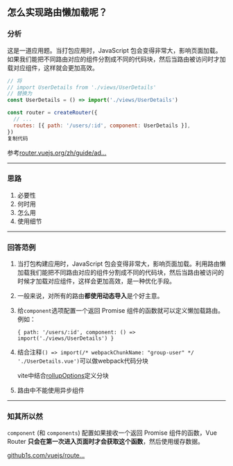 ## 怎么实现路由懒加载呢？

### 分析

这是一道应用题。当打包应用时，JavaScript 包会变得非常大，影响页面加载。如果我们能把不同路由对应的组件分割成不同的代码块，然后当路由被访问时才加载对应组件，这样就会更加高效。

```js
// 将
// import UserDetails from './views/UserDetails'
// 替换为
const UserDetails = () => import('./views/UserDetails')

const router = createRouter({
  // ...
  routes: [{ path: '/users/:id', component: UserDetails }],
})
复制代码
```

参考[router.vuejs.org/zh/guide/ad…](https://link.juejin.cn/?target=https%3A%2F%2Frouter.vuejs.org%2Fzh%2Fguide%2Fadvanced%2Flazy-loading.html)

------

### 思路

1. 必要性
2. 何时用
3. 怎么用
4. 使用细节

------

### 回答范例

1. 当打包构建应用时，JavaScript 包会变得非常大，影响页面加载。利用路由懒加载我们能把不同路由对应的组件分割成不同的代码块，然后当路由被访问的时候才加载对应组件，这样会更加高效，是一种优化手段。

2. 一般来说，对所有的路由**都使用动态导入**是个好主意。

3. 给`component`选项配置一个返回 Promise 组件的函数就可以定义懒加载路由。例如：

   `{ path: '/users/:id', component: () => import('./views/UserDetails') }`

4. 结合注释`() => import(/* webpackChunkName: "group-user" */ './UserDetails.vue')`可以做webpack代码分块

   vite中结合[rollupOptions](https://link.juejin.cn/?target=https%3A%2F%2Frouter.vuejs.org%2Fzh%2Fguide%2Fadvanced%2Flazy-loading.html%23%E4%BD%BF%E7%94%A8-vite)定义分块

5. 路由中不能使用异步组件

------

### 知其所以然

`component` (和 `components`) 配置如果接收一个返回 Promise 组件的函数，Vue Router **只会在第一次进入页面时才会获取这个函数**，然后使用缓存数据。

[github1s.com/vuejs/route…](https://link.juejin.cn/?target=https%3A%2F%2Fgithub1s.com%2Fvuejs%2Frouter%2Fblob%2FHEAD%2Fsrc%2FnavigationGuards.ts%23L292-L293)